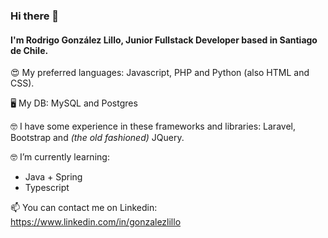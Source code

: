 ### Hi there 👋

#### I'm Rodrigo González Lillo, Junior Fullstack Developer based in Santiago de Chile.

😍 My preferred languages: Javascript, PHP and Python (also HTML and CSS).

🖥 My DB: MySQL and Postgres

🤓 I have some experience in these frameworks and libraries: Laravel, Bootstrap and *(the old fashioned)* JQuery.

🤓 I’m currently learning:
* Java + Spring
* Typescript

📫 You can contact me on Linkedin: https://www.linkedin.com/in/gonzalezlillo

